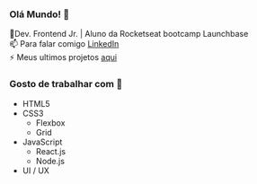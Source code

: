 ### Olá Mundo! 👋

<!--
**nonatodiego/nonatodiego** is a ✨ _special_ ✨ repository because its `README.md` (this file) appears on your GitHub profile.-->


🌱Dev. Frontend Jr. | Aluno da Rocketseat bootcamp Launchbase <br>
📫 Para falar comigo [LinkedIn](https://www.linkedin.com/in/diegononato/)<br>
⚡ Meus ultimos projetos [aqui](https://diegononato.netlify.app/)

### Gosto de trabalhar com  :pushpin:

- HTML5
- CSS3
  - Flexbox
  - Grid
- JavaScript
  - React.js
  - Node.js
- UI / UX  
